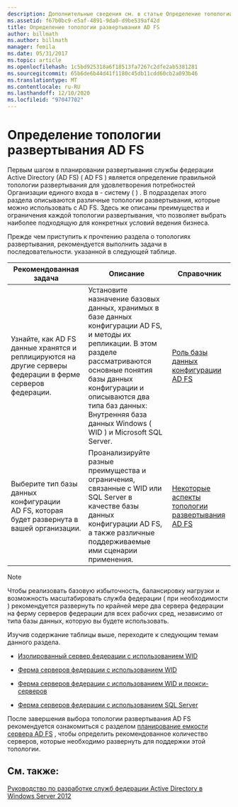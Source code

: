 ```yaml
---
description: Дополнительные сведения см. в статье Определение топологии развертывания AD FS
ms.assetid: f67b0bc9-e5af-4891-9da0-d9be539af42d
title: Определение топологии развертывания AD FS
author: billmath
ms.author: billmath
manager: femila
ms.date: 05/31/2017
ms.topic: article
ms.openlocfilehash: 1c5bd925318a6f18513fa7267c2dfe2ab5381281
ms.sourcegitcommit: 65b6de6b44d41f1180c45db11cdd60cb2a093b46
ms.translationtype: MT
ms.contentlocale: ru-RU
ms.lasthandoff: 12/10/2020
ms.locfileid: "97047702"
---
```

# <a name="determine-your-ad-fs-deployment-topology"></a>Определение топологии развертывания AD FS

Первым шагом в планировании развертывания службы федерации Active Directory (AD FS) \( AD FS \) является определение правильной топологии развертывания для удовлетворения потребностей Организации единого входа в \- систему \( \) . В подразделах этого раздела описываются различные топологии развертывания, которые можно использовать с AD FS. Здесь же описаны преимущества и ограничения каждой топологии развертывания, что позволяет выбрать наиболее подходящую для конкретных условий ведения бизнеса.

Прежде чем приступить к прочтению раздела о топологиях развертывания, рекомендуется выполнить задачи в последовательности. указанной в следующей таблице.

|Рекомендованная задача|Описание|Справочник|
|--------------------|---------------|-------------|
|Узнайте, как AD FS данные хранятся и реплицируются на другие серверы федерации в ферме серверов федерации.|Установите назначение базовых данных, хранимых в базе данных конфигурации AD FS, и методы их репликации. В этом разделе рассматриваются основные понятия базы данных конфигурации и описываются два типа баз данных: Внутренняя база данных Windows \( WID \) и Microsoft SQL Server.|[Роль базы данных конфигурации AD FS](../../ad-fs/technical-reference/The-Role-of-the-AD-FS-Configuration-Database.md)|
|Выберите тип базы данных конфигурации AD FS, которая будет развернута в вашей организации.|Проанализируйте разные преимущества и ограничения, связанные с WID или SQL Server в качестве базы данных конфигурации AD FS, а также различные поддерживаемые ими сценарии применения.|[Некоторые аспекты топологии развертывания AD FS](AD-FS-Deployment-Topology-Considerations.md)|

> [!NOTE]
> Чтобы реализовать базовую избыточность, балансировку нагрузки и возможность масштабировать служба федерации \( при необходимости \) рекомендуется развернуть по крайней мере два сервера федерации на ферму серверов федерации для всех рабочих сред, независимо от типа базы данных, которую вы будете использовать.

Изучив содержание таблицы выше, переходите к следующим темам данного раздела.

-   [Изолированный сервер федерации с использованием WID](Stand-Alone-Federation-Server-Using-WID.md)

-   [Ферма серверов федерации с использованием WID](Federation-Server-Farm-Using-WID-2012.md)

-   [Ферма серверов федерации с использованием WID и прокси-серверов](Federation-Server-Farm-Using-WID-and-Proxies-2012.md)

-   [Ферма серверов федерации с использованием SQL Server](Federation-Server-Farm-Using-SQL-Server-2012.md)

После завершения выбора топологии развертывания AD FS рекомендуется ознакомиться с разделом [планирование емкости сервера AD FS](Planning-for-AD-FS-Server-Capacity.md) , чтобы определить рекомендованное количество серверов, которые необходимо развернуть для поддержки этой топологии.

## <a name="see-also"></a>См. также:
[Руководство по разработке служб федерации Active Directory в Windows Server 2012](AD-FS-Design-Guide-in-Windows-Server-2012.md)

